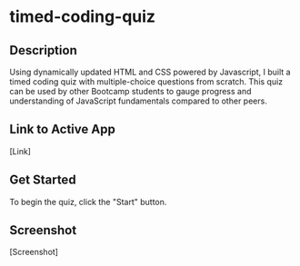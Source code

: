 # timed-coding-quiz

## Description
Using dynamically updated HTML and CSS powered by Javascript, I built a timed coding quiz with multiple-choice questions from scratch.  This quiz can be used by other Bootcamp students to gauge progress and understanding of JavaScript fundamentals compared to other peers.
## Link to Active App 
[Link]

## Get Started
To begin the quiz, click the "Start" button.
## Screenshot 
[Screenshot]